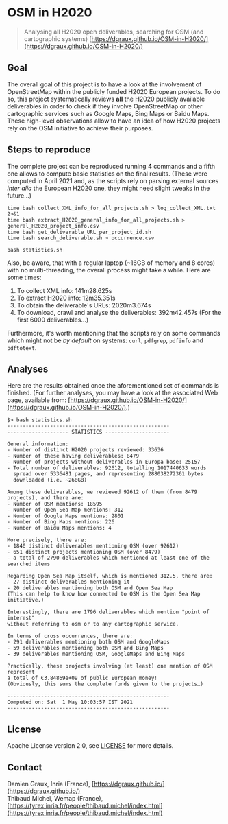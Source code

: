 OSM in H2020
============

> Analysing all H2020 open deliverables, searching for OSM (and cartographic systems)
> [https://dgraux.github.io/OSM-in-H2020/](https://dgraux.github.io/OSM-in-H2020/)

Goal
----

The overall goal of this project is to have a look at the involvement
of OpenStreetMap within the publicly funded H2020 European
projects. To do so, this project systematically reviews **all** the
H2020 publicly available deliverables in order to check if they
involve OpenStreetMap or other cartographic services such as Google
Maps, Bing Maps or Baidu Maps. These high-level observations allow to
have an idea of how H2020 projects rely on the OSM initiative to
achieve their purposes.

Steps to reproduce
------------------

The complete project can be reproduced running **4** commands and a
fifth one allows to compute basic statistics on the final
results. (These were computed in April 2021 and, as the scripts rely
on parsing external sources _inter alia_ the European H2020 one, they
might need slight tweaks in the future...)

```
time bash collect_XML_info_for_all_projects.sh > log_collect_XML.txt 2>&1
time bash extract_H2020_general_info_for_all_projects.sh > general_H2020_project_info.csv
time bash get_deliverable_URL_per_project_id.sh
time bash search_deliverable.sh > occurrence.csv

bash statistics.sh
```

Also, be aware, that with a regular laptop (~16GB of memory and 8
cores) with no multi-threading, the overall process might take a
while. Here are some times:

1. To collect XML info: 141m28.625s
2. To extract H2020 info: 12m35.351s
3. To obtain the deliverable's URLs: 2020m3.674s
4. To download, crawl and analyse the deliverables: 392m42.457s (For the first 6000 deliverables...)

Furthermore, it's worth mentioning that the scripts rely on some
commands which might not be *by default* on systems: `curl`,
`pdfgrep`, `pdfinfo` and `pdftotext`.

Analyses
--------

Here are the results obtained once the aforementioned set of commands
is finished. (For further analyses, you may have a look at the
associated Web page, available from:
[https://dgraux.github.io/OSM-in-H2020/](https://dgraux.github.io/OSM-in-H2020/).)

```
$> bash statistics.sh
-----------------------------------------------------
-------------------- STATISTICS ---------------------

General information:
- Number of distinct H2020 projects reviewed: 33636
- Number of these having deliverables: 8479
- Number of projects without deliverables in Europa base: 25157
- Total number of deliverables: 92612, totalling 1017440633 words
  spread over 5336481 pages, and representing 288038272361 bytes
  downloaded (i.e. ~268GB)

Among these deliverables, we reviewed 92612 of them (from 8479
projects), and there are:
- Number of OSM mentions: 18595
- Number of Open Sea Map mentions: 312
- Number of Google Maps mentions: 2801
- Number of Bing Maps mentions: 226
- Number of Baidu Maps mentions: 4

More precisely, there are:
- 1840 distinct deliverables mentioning OSM (over 92612)
- 651 distinct projects mentioning OSM (over 8479)
- a total of 2790 deliverables which mentioned at least one of the searched items

Regarding Open Sea Map itself, which is mentioned 312.5, there are:
- 27 distinct deliverables mentioning it
- 20 deliverables mentioning both OSM and Open Sea Map
(This can help to know how connected to OSM is the Open Sea Map initiative.)

Interestingly, there are 1796 deliverables which mention "point of interest"
without referring to osm or to any cartographic service.

In terms of cross occurrences, there are:
- 291 deliverables mentioning both OSM and GoogleMaps
- 59 deliverables mentioning both OSM and Bing Maps
- 39 deliverables mentioning OSM, GoogleMaps and Bing Maps

Practically, these projects involving (at least) one mention of OSM represent
a total of €3.84869e+09 of public European money!
(Obviously, this sums the complete funds given to the projects…)

-----------------------------------------------------
Computed on: Sat  1 May 10:03:57 IST 2021
-----------------------------------------------------
```

License
-------

Apache License version 2.0, see [LICENSE](./LICENSE) for more details.

Contact
-------

Damien Graux, Inria (France), [https://dgraux.github.io/](https://dgraux.github.io/)  
Thibaud Michel, Wemap (France), [https://tyrex.inria.fr/people/thibaud.michel/index.html](https://tyrex.inria.fr/people/thibaud.michel/index.html)

